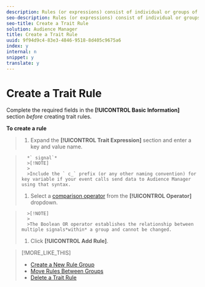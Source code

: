 ```yaml
---
description: Rules (or expressions) consist of individual or groups of key-value pairs. Comparison operators set the relationship between key-value pairs. To create a rule, provide a key, a value, select an operator, and click "Add Rule."
seo-description: Rules (or expressions) consist of individual or groups of key-value pairs. Comparison operators set the relationship between key-value pairs. To create a rule, provide a key, a value, select an operator, and click "Add Rule."
seo-title: Create a Trait Rule
solution: Audience Manager
title: Create a Trait Rule
uuid: 9f94d9c4-83e3-4846-9518-8d405c9675a6
index: y
internal: n
snippet: y
translate: y
---
```


# Create a Trait Rule

Complete the required fields in the **[!UICONTROL  Basic Information]** section *before* creating trait rules. 

**To create a rule** 

>1. Expand the **[!UICONTROL  Trait Expression]** section and enter a key and value name.

>       *` signal`*
>       >[!NOTE]
>       >
>       >Include the ` c_` prefix (or any other naming convention) for key variable if your event calls send data to Audience Manager using that syntax. 
>1. Select a [ comparison operator](../../../../../../c_features/c_tb_overview/c_tb_reference/c_tb_comparison_operators.md#concept_1A1761AA403341D7B91C0E26DC4294F4) from the **[!UICONTROL  Operator]** dropdown.


>       >[!NOTE]
>       >
>       >The Boolean OR operator establishes the relationship between multiple signals*within* a group and cannot be changed. 
>1. Click **[!UICONTROL  Add Rule]**.

>[!MORE_LIKE_THIS]
>
>* [ Create a New Rule Group ](t_tb_new_rule_group.md#task_9BEF4C9F33504DB8B78A6C4E1C7D0A3D)
>* [ Move Rules Between Groups ](t_tb_move_rule.md#task_4225B7CB164C4ECFB30F1315C60EC4B3)
>* [ Delete a Trait Rule ](t_tb_delete_rule.md#task_59C7044CC983478E979566BEC5F793A8)
